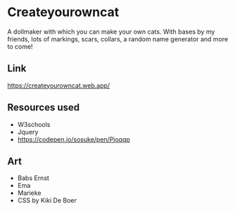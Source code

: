# Createyourowncat
A dollmaker with which you can make your own cats. With bases by my friends, lots of markings, scars, collars, a random name generator and more to come! 

## Link

https://createyourowncat.web.app/

## Resources used
* W3schools
* Jquery
* https://codepen.io/sosuke/pen/Pjoqqp

## Art
* Babs Ernst
* Ema
* Marieke
* CSS by Kiki De Boer